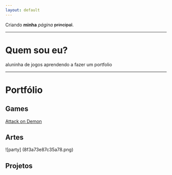```yaml
---
layout: default
---
```


Criando **minha** _página_ ~~principal~~.
* * *  
# Quem sou eu?
aluninha de jogos aprendendo a fazer um portfolio 
* * *  
# Portfólio

## Games
[Attack on Demon](https://samiakarima.github.io/AttackonDemon/)  
## Artes
![party] (8f3a73e87c35a78.png)


## Projetos



